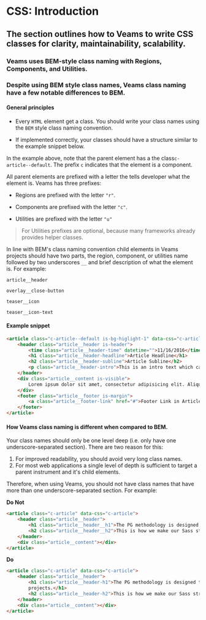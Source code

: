 [//]: # ({{#wrapWith "grid-row"}})
[//]: #     ({{#wrapWith "grid-col" colClasses="is-col-mobile-l-12"}})

# CSS: Introduction

## The section outlines how to Veams to write CSS classes for clarity, maintainability, scalability. 

### Veams uses BEM-style class naming with Regions, Components, and Utilities. 

### Despite using BEM style class names, Veams class naming have a few notable differences to BEM.

[//]: #     ({{/wrapWith}})
[//]: # ({{/wrapWith}})
[//]: # ({{#wrapWith "grid-row"}})
[//]: #     ({{#wrapWith "grid-col" colClasses="is-col-mobile-l-6"}})

#### General principles

- Every `HTML` element get a class. You should write your class names using the `BEM` style class naming convention. 

- If implemented correctly, your classes should have a structure similar to the example snippet below.

In the example above, note that the parent element has a the class`c-article--default`. The prefix `c` indicates that
the element is a component. 

All parent elements are prefixed with a letter the tells developer what the element is. Veams has three 
prefixes:

- Regions are prefixed with the letter `"r"`. 

- Components are prefixed with the letter `"c"`. 

- Utilities are prefixed with the letter `"u"`

> For Utilities prefixes are optional, because many frameworks already provides helper classes.

In line with BEM's class naming convention child elements in Veams projects should have two parts, the region, 
component, or utilities name followed by two underscores `__` and brief description of what the element is. For 
example: 

`article__header`

`overlay__close-button`

`teaser__icon`

`teaser__icon-text`

[//]: #     ({{/wrapWith}})
[//]: #     ({{#wrapWith "grid-col" colClasses="is-col-mobile-l-6"}})

#### Example snippet

``` html
<article class="c-article--default is-bg-higlight-1" data-css="c-article">
	<header class="article__header is-header">
		<time class="article__header-time" datetime="">11/16/2016</time>
		<h1 class="article__header-headline">Article Headline</h1>
		<h2 class="article__header-subline">Article Subline</h2>
		<p class="article__header-intro">This is an intro text which can be used in every article component.</p>
	</header>
	<div class="article__content is-visible">
		Lorem ipsum dolor sit amet, consectetur adipisicing elit. Aliquam aperiam architecto atque cupiditate dicta earum ex facilis harum incidunt, laboriosam officiis placeat quas recusandae, rerum, sit tempore tenetur. Impedit, velit.
	</div>
	<footer class="article__footer is-margin">
		<a class="article__footer-link" href="#">Footer Link in Article</a>
	</footer>
</article>
``` 

[//]: #     ({{/wrapWith}})
[//]: # ({{/wrapWith}})
[//]: # ({{#wrapWith "grid-row"}})
[//]: #     ({{#wrapWith "grid-col" colClasses="is-col-mobile-l-6"}})

#### How Veams class naming is different when compared to BEM.

Your class names should only be one level deep (i.e. only have one underscore-separated section). There are two reason 
for this:

1. For improved readability, you should avoid very long class names.
2. For most web applications a single level of depth is sufficient to target a parent instrument and it's child 
elements.

Therefore, when using Veams, you should not have class names that have more than one underscore-separated section. 
For example:  

[//]: #     ({{/wrapWith}})
[//]: #     ({{#wrapWith "grid-col" colClasses="is-col-mobile-l-6"}})

**Do Not**

``` html
<article class="c-article" data-css="c-article">
	<header class="article__header">
		<h1 class="article__header__h1">The PG methodology is designed to be used in large, long lived websites and projects.</h1>
		<h2 class="article__header__h2">This is how we make our Sass structure scalable.</h2>
	</header>
	<div class="article__content"></div>
</article>
``` 

**Do**

``` html
<article class="c-article" data-css="c-article">
	<header class="article__header">
		<h1 class="article__header-h1">The PG methodology is designed to be used in large, long lived websites and 
		projects.</h1>
		<h2 class="article__header-h2">This is how we make our Sass structure scalable.</h2>
	</header>
	<div class="article__content"></div>
</article>
``` 

[//]: #     ({{/wrapWith}})
[//]: # ({{/wrapWith}})
